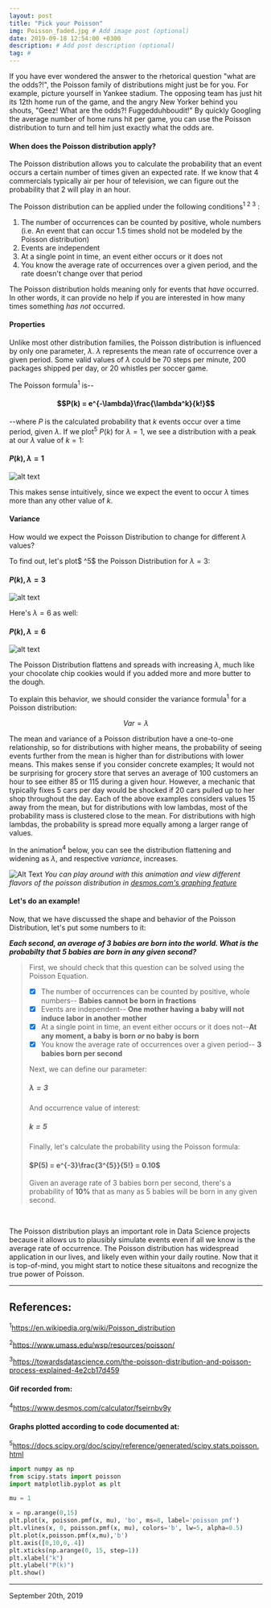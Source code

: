 ```yaml
---
layout: post
title: "Pick your Poisson"
img: Poisson_faded.jpg # Add image post (optional)
date: 2019-09-18 12:54:00 +0300
description: # Add post description (optional)
tag: #
---
```


If you have ever wondered the answer to the rhetorical question "what are the odds?!", the Poisson family of distributions might just be for you. For example, picture yourself in Yankee stadium. The opposing team has just hit its 12th home run of the game, and the angry New Yorker behind you shouts, "Geez! What are the odds?! Fuggedduhboudit!" By quickly Googling the average number of home runs hit per game, you can use the Poisson distribution to turn and tell him just exactly what the odds are.

#### **When does the Poisson distribution apply?**

The Poisson distribution allows you to calculate the probability that an event occurs a certain number of times given an expected rate. If we know that 4 commercials typically air per hour of television, we can figure out the probability that 2 will play in an hour.

The Poisson distribution can be applied under the following conditions<sup>1 2 3</sup> :

1. The number of occurrences can be counted by positive, whole numbers (i.e. An event that can occur 1.5 times shold not be modeled by the Poisson distribution)
2. Events are independent
3. At a single point in time, an event either occurs or it does not
4. You know the average rate of occurrences over a given period, and the rate doesn't change over that period

The Poisson distribution holds meaning only for events that _have_ occurred. In other words, it can provide no help if you are interested in how many times something _has not_ occurred. 

#### **Properties**
Unlike most other distribution families, the Poisson distribution is influenced by only one parameter, $\lambda$. $\lambda$ represents the mean rate of occurrence over a given period. Some valid values of $\lambda$ could be 70 steps per minute, 200 packages shipped per day, or 20 whistles per soccer game.

The Poisson formula<sup>1</sup> is--

#### $$P(k) = e^{-\lambda}\frac{\lambda^k}{k!}$$  

--where $P$ is the calculated probability that $k$ events occur over a time period, given $\lambda$. If we plot<sup>5</sup> $P(k)$ for $\lambda = 1$, we see a distribution with a peak at our $\lambda$ value of $k=1$:

#### $P(k), \lambda = 1$
![alt text](lambda1.png)

This makes sense intuitively, since we expect the event to occur $\lambda$ times more than any other value of $k$. 

#### **Variance**
How would we expect the Poisson Distribution to change for different $\lambda$ values?

To find out, let's plot$ ^5$ the Poisson Distribution for $\lambda =3$:

#### $P(k), \lambda = 3$
![alt text](lambda3.png)

Here's $\lambda = 6$ as well:

#### $P(k), \lambda = 6$
![alt text](lambda6.png)

The Poisson Distribution flattens and spreads with increasing $\lambda$, much like your chocolate chip cookies would if you added more and more butter to the dough. 

To explain this behavior, we should consider the variance formula<sup>1</sup> for a Poisson distribution:


$$Var = \lambda$$


The mean and variance of a Poisson distribution have a one-to-one relationship, so for distributions with higher means, the probability of seeing events further from the mean is higher than for distributions with lower means. This makes sense if you consider concrete examples; It would not be surprising for grocery store that serves an average of 100 customers an hour to see either 85 or 115 during a given hour. However, a mechanic that typically fixes 5 cars per day would be shocked if 20 cars pulled up to her shop throughout the day. Each of the above examples considers values 15 away from the mean, but for distributions with low lambdas, most of the probability mass is clustered close to the mean. For distributions with high lambdas, the probability is spread more equally among a larger range of values.

In the animation<sup>4</sup> below, you can see the distribution flattening and widening as $\lambda$, and respective $variance$, increases. 

![Alt Text](Poisson.gif)
_You can play around with this animation and view different flavors of the poisson distribution in [desmos.com's graphing feature](https://www.desmos.com/calculator/fseirnbv9y)_   
#### **Let's do an example!**
Now, that we have discussed the shape and behavior of the Poisson Distribution, let's put some numbers to it: 

**_Each second, an average of 3 babies are born into the world. What is the probabilty that 5 babies are born in any given second?_**


>First, we should check that this question can be solved using the Poisson Equation.
>- [x] The number of occurrences can be counted by positive, whole numbers-- <b>Babies cannot be born in fractions</b>
>- [x] Events are independent-- <b>One mother having a baby will not induce labor in another mother</b>
>- [x] At a single point in time, an event either occurs or it does not--<b>At any moment, a baby is born _or_ no baby is born</b>
>- [x] You know the average rate of occurrences over a given period-- <b>3 babies born per second</b>
>
>Next, we can define our parameter:
>
>##### $\lambda = 3$ 
>
>And occurrence value of interest:
>
>##### $k = 5$
>
>Finally, let's calculate the probability using the Poisson formula:
>
>#### $P(5) = e^{-3}\frac{3^{5}}{5!} = 0.10$
>
>Given an average rate of 3 babies born per second, there's a probability of **10%** that as many as 5 babies will be born in any given second. 

&nbsp;
&nbsp;

The Poisson distribution plays an important role in Data Science projects because it allows us to plausibly simulate events even if all we know is the average rate of occurrence. The Poisson distribution has widespread application in our lives, and likely even within your daily routine. Now that it is top-of-mind, you might start to notice these situaitons and recognize the true power of Poisson.

---

## References:

<sup>1</sup>https://en.wikipedia.org/wiki/Poisson_distribution

<sup>2</sup>https://www.umass.edu/wsp/resources/poisson/

<sup>3</sup>https://towardsdatascience.com/the-poisson-distribution-and-poisson-process-explained-4e2cb17d459

#### Gif recorded from:

<sup>4</sup>https://www.desmos.com/calculator/fseirnbv9y 

#### Graphs plotted according to code documented at:

<sup>5</sup>https://docs.scipy.org/doc/scipy/reference/generated/scipy.stats.poisson.html

```Python
import numpy as np
from scipy.stats import poisson
import matplotlib.pyplot as plt

mu = 1

x = np.arange(0,15)
plt.plot(x, poisson.pmf(x, mu), 'bo', ms=8, label='poisson pmf')
plt.vlines(x, 0, poisson.pmf(x, mu), colors='b', lw=5, alpha=0.5)
plt.plot(x,poisson.pmf(x,mu),'b')
plt.axis([0,10,0,.4])
plt.xticks(np.arange(0, 15, step=1))
plt.xlabel("k")
plt.ylabel("P(k)")
plt.show()
```
---
September 20th, 2019